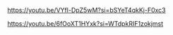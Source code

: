 https://youtu.be/VYfl-DpZ5wM?si=bSYeT4qkKj-F0xc3


https://youtu.be/6fOoXT1HYxk?si=WTdpkRIF1zokjmst
